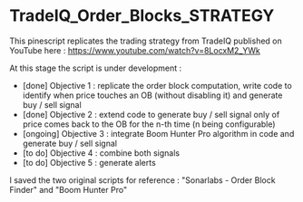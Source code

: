 # TradeIQ_Order_Blocks_STRATEGY
 
This pinescript replicates the trading strategy from TradeIQ published on YouTube here : https://www.youtube.com/watch?v=8LocxM2_YWk

At this stage the script is under development :
- [done]	Objective 1 : replicate the order block computation, write code to identify when price touches an OB (without disabling it) and generate buy / sell signal
- [done]	Objective 2 : extend code to generate buy / sell signal only of price comes back to the OB for the n-th time (n being configurable)
- [ongoing]		Objective 3 : integrate Boom Hunter Pro algorithm in code and generate buy / sell signal
- [to do]		Objective 4 : combine both signals
- [to do]		Objective 5 : generate alerts

I saved the two original scripts for reference : "Sonarlabs - Order Block Finder" and "Boom Hunter Pro"

